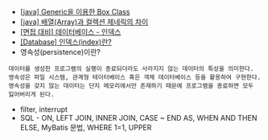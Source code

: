 - [[java] Generic을 이용한 Box Class](https://sabarada.tistory.com/126)  
- [[java] 배열(Array)과 컬렉션 제네릭의 차이](https://sabarada.tistory.com/123)  
- [[면접 대비] 데이터베이스 - 인덱스](https://velog.io/@syleemk/%EB%A9%B4%EC%A0%91-%EB%8C%80%EB%B9%84-%EB%8D%B0%EC%9D%B4%ED%84%B0%EB%B2%A0%EC%9D%B4%EC%8A%A4-%EC%9D%B8%EB%8D%B1%EC%8A%A4)  
- [[Database] 인덱스(index)란?](https://mangkyu.tistory.com/96)  
- 영속성(persistence)이란?
```
데이터를 생성한 프로그램의 실행이 종료되더라도 사라지지 않는 데이터의 특성을 의미한다.
영속성은 파일 시스템, 관계형 테이터베이스 혹은 객체 데이터베이스 등을 활용하여 구현한다.
영속성을 갖지 않는 데이터는 단지 메모리에서만 존재하기 때문에 프로그램을 종료하면 모두 잃어버리게 된다.
```
- filter, interrupt 
- SQL - ON, LEFT JOIN, INNER JOIN, CASE ~ END AS, WHEN AND THEN ELSE, MyBatis 문법, WHERE 1=1, UPPER

